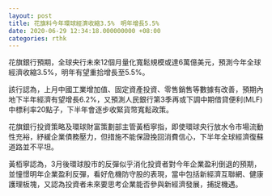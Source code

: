 ```yaml
---
layout: post
title: 花旗料今年環球經濟收縮3.5%　明年增長5.5%
date: 2020-06-29 12:34:18.000000000 +08:00
categories: rthk
---
```


花旗銀行預期，全球央行未來12個月量化寬鬆規模或達6萬億美元，預測今年全球經濟收縮3.5%，明年有望重拾增長至5.5%。

該行認為，上月中國工業增加值、固定資產投資、零售銷售等數據有改善，預期內地下半年經濟有望增長6.2%，又預測人民銀行第3季再或下調中期借貸便利(MLF)中標利率20點子，下半年會逐步收緊貨幣寬鬆政策。

花旗銀行投資策略及環球財富策劃部主管黃栢寧指，即使環球央行放水令市場流動性充裕，紓緩企業債務壓力，但措施不能保證挽回消費信心，下半年全球經濟復蘇道路並不平坦。

黃栢寧認為，3月後環球股市的反彈似乎消化投資者對今年企業盈利倒退的預期，並憧憬明年企業盈利反彈，看好危機防守股的表現，當中包括新經濟互聯網、健康護理板塊，又認為投資者未來要思考企業能否參與新經濟發展，捕捉機遇。
